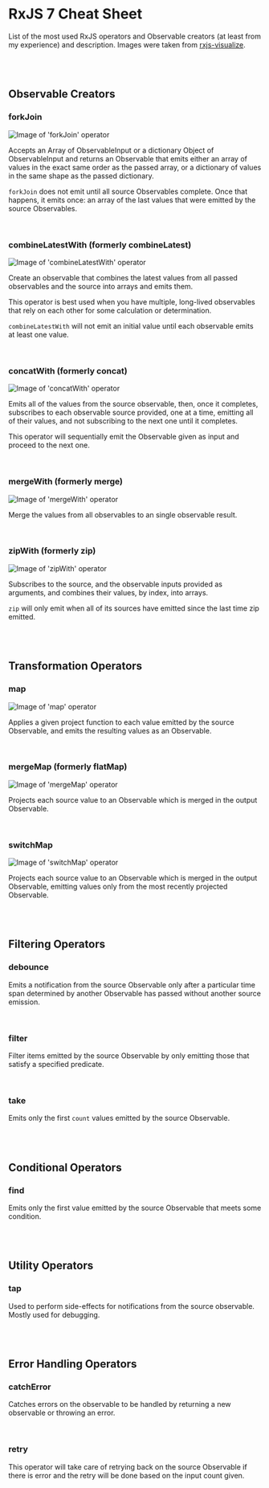 # RxJS 7 Cheat Sheet

List of the most used RxJS operators and Observable creators (at least from my experience) and description. Images were taken from [rxjs-visualize](https://rxjs-visualize.explosionpills.com/).

<br />
<br />

## Observable Creators

### forkJoin
![Image of 'forkJoin' operator](/rxjs-cheat-sheet/assets/img/forkJoin.png "Image of 'forkJoin' operator")

Accepts an Array of ObservableInput or a dictionary Object of ObservableInput and returns an Observable that emits either an array of values in the exact same order as the passed array, or a dictionary of values in the same shape as the passed dictionary.

```forkJoin``` does not emit until all source Observables complete. Once that happens, it emits once: an array of the last values that were emitted by the source Observables.

<br />

### combineLatestWith (formerly combineLatest)
![Image of 'combineLatestWith' operator](/rxjs-cheat-sheet/assets/img/combineLatest.png "Image of 'combineLatestWith' operator")

Create an observable that combines the latest values from all passed observables and the source into arrays and emits them.

This operator is best used when you have multiple, long-lived observables that rely on each other for some calculation or determination.

```combineLatestWith``` will not emit an initial value until each observable emits at least one value.

<br />

### concatWith (formerly concat)
![Image of 'concatWith' operator](/rxjs-cheat-sheet/assets/img/concat.png "Image of 'concatWith' operator")

Emits all of the values from the source observable, then, once it completes, subscribes to each observable source provided, one at a time, emitting all of their values, and not subscribing to the next one until it completes.

This operator will sequentially emit the Observable given as input and proceed to the next one.

<br />

### mergeWith (formerly merge)
![Image of 'mergeWith' operator](/rxjs-cheat-sheet/assets/img/merge.png "Image of 'mergeWith' operator")

Merge the values from all observables to an single observable result.

<br />

### zipWith (formerly zip)
![Image of 'zipWith' operator](/rxjs-cheat-sheet/assets/img/zip.png "Image of 'zipWith' operator")

Subscribes to the source, and the observable inputs provided as arguments, and combines their values, by index, into arrays.

```zip``` will only emit when all of its sources have emitted since the last time zip emitted.

<br />
<br />

## Transformation Operators

### map
![Image of 'map' operator](/rxjs-cheat-sheet/assets/img/map.png "Image of 'map' operator")

Applies a given project function to each value emitted by the source Observable, and emits the resulting values as an Observable.

<br />

### mergeMap (formerly flatMap)
![Image of 'mergeMap' operator](/rxjs-cheat-sheet/assets/img/mergeMap.png "Image of 'mergeMap' operator")

Projects each source value to an Observable which is merged in the output Observable.

<br />

### switchMap
![Image of 'switchMap' operator](/rxjs-cheat-sheet/assets/img/switchMap.png "Image of 'switchMap' operator")

Projects each source value to an Observable which is merged in the output Observable, emitting values only from the most recently projected Observable.

<br />
<br />

## Filtering Operators

### debounce
Emits a notification from the source Observable only after a particular time span determined by another Observable has passed without another source emission.

<br />

### filter
Filter items emitted by the source Observable by only emitting those that satisfy a specified predicate.

<br />

### take
Emits only the first ```count``` values emitted by the source Observable.

<br />
<br />

## Conditional Operators

### find
Emits only the first value emitted by the source Observable that meets some condition.

<br />
<br />

## Utility Operators

### tap
Used to perform side-effects for notifications from the source observable. Mostly used for debugging.

<br />
<br />

## Error Handling Operators

### catchError
Catches errors on the observable to be handled by returning a new observable or throwing an error.

<br />

### retry
This operator will take care of retrying back on the source Observable if there is error and the retry will be done based on the input count given.
